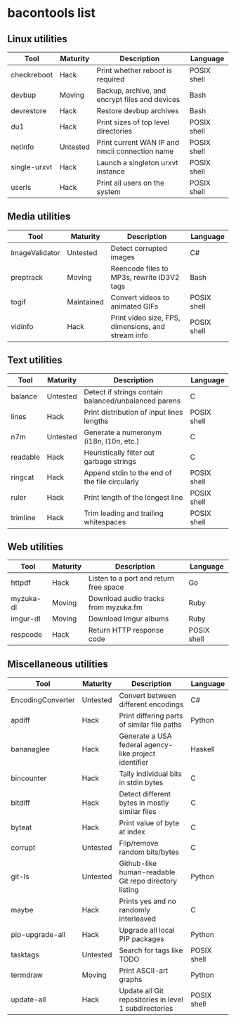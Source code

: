 bacontools list
===============

Linux utilities
---------------
| Tool         | Maturity | Description                                    | Language    |
|--------------|----------|------------------------------------------------|-------------|
| checkreboot  | Hack     | Print whether reboot is required               | POSIX shell |
| devbup       | Moving   | Backup, archive, and encrypt files and devices | Bash        |
| devrestore   | Hack     | Restore devbup archives                        | Bash        |
| du1          | Hack     | Print sizes of top level directories           | POSIX shell |
| netinfo      | Untested | Print current WAN IP and nmcli connection name | POSIX shell |
| single-urxvt | Hack     | Launch a singleton urxvt instance              | POSIX shell |
| userls       | Hack     | Print all users on the system                  | POSIX shell |

Media utilities
---------------
| Tool           | Maturity   | Description                                        | Language    |
|----------------|------------|----------------------------------------------------|-------------|
| ImageValidator | Untested   | Detect corrupted images                            | C#          |
| preptrack      | Moving     | Reencode files to MP3s, rewrite ID3V2 tags         | Bash        |
| togif          | Maintained | Convert videos to animated GIFs                    | POSIX shell |
| vidinfo        | Hack       | Print video size, FPS, dimensions, and stream info | POSIX shell |

Text utilities
--------------
| Tool     | Maturity | Description                                          | Language    |
|----------|----------|------------------------------------------------------|-------------|
| balance  | Untested | Detect if strings contain balanced/unbalanced parens | C           |
| lines    | Hack     | Print distribution of input lines lengths            | POSIX shell |
| n7m      | Untested | Generate a numeronym (i18n, l10n, etc.)              | C           |
| readable | Hack     | Heuristically filter out garbage strings             | C           |
| ringcat  | Hack     | Append stdin to the end of the file circularly       | POSIX shell |
| ruler    | Hack     | Print length of the longest line                     | POSIX shell |
| trimline | Hack     | Trim leading and trailing whitespaces                | POSIX shell |

Web utilities
-------------
| Tool      | Maturity | Description                            | Language    |
|-----------|----------|----------------------------------------|-------------|
| httpdf    | Hack     | Listen to a port and return free space | Go          |
| myzuka-dl | Moving   | Download audio tracks from myzuka.fm   | Ruby        |
| imgur-dl  | Moving   | Download Imgur albums                  | Ruby        |
| respcode  | Hack     | Return HTTP response code              | POSIX shell |

Miscellaneous utilities
-----------------------
| Tool              | Maturity | Description                                             | Language    |
|-------------------|----------|---------------------------------------------------------|-------------|
| EncodingConverter | Untested | Convert between different encodings                     | C#          |
| apdiff            | Hack     | Print differing parts of similar file paths             | Python      |
| bananaglee        | Hack     | Generate a USA federal agency-like project identifier   | Haskell     |
| bincounter        | Hack     | Tally individual bits in stdin bytes                    | C           |
| bitdiff           | Hack     | Detect different bytes in mostly similar files          | C           |
| byteat            | Hack     | Print value of byte at index                            | C           |
| corrupt           | Untested | Flip/remove random bits/bytes                           | C           |
| git-ls            | Untested | Github-like human-readable Git repo directory listing   | Python      |
| maybe             | Hack     | Prints yes and no randomly interleaved                  | C           |
| pip-upgrade-all   | Hack     | Upgrade all local PIP packages                          | Python      |
| tasktags          | Untested | Search for tags like TODO                               | POSIX shell |
| termdraw          | Moving   | Print ASCII-art graphs                                  | Python      |
| update-all        | Hack     | Update all Git repositories in level 1 subdirectories   | POSIX shell |
